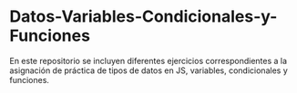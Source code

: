 # Datos-Variables-Condicionales-y-Funciones
En este repositorio se incluyen diferentes ejercicios correspondientes a la asignación de práctica de tipos de datos en JS, variables, condicionales y funciones. 
